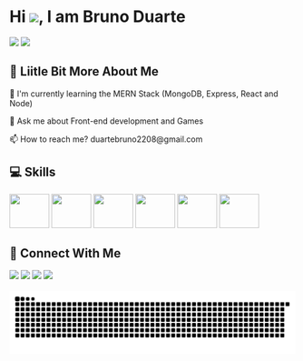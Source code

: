 
<h1 > Hi <img src="https://media.giphy.com/media/hvRJCLFzcasrR4ia7z/giphy.gif" width="25px">, I am Bruno Duarte</h1>

<p><img height="180em" src="https://github-readme-stats.vercel.app/api?username=bduarte10&show_icons=true&theme=tokyonight"> <img height="180em" src="https://github-readme-stats.vercel.app/api/top-langs/?username=bduarte10&theme=tokyonight&layout=compact"><p>


## 💫 Liitle Bit More About Me
<p>🌱 I'm currently learning the MERN Stack (MongoDB, Express, React and Node)</p>
<p>💬 Ask me about Front-end development and Games</p>
<p>📫 How to reach me? duartebruno2208@gmail.com</p>

## 💻 Skills
<p>
  
<img height="60" width="70" src="https://cdn.jsdelivr.net/gh/devicons/devicon/icons/javascript/javascript-original.svg" />
<img height="60" width="70" src="https://cdn.jsdelivr.net/gh/devicons/devicon/icons/typescript/typescript-original.svg" />
<img height="60" width="70" src="https://cdn.jsdelivr.net/gh/devicons/devicon/icons/react/react-original.svg" />      
<img height="60" width="70" src="https://cdn.jsdelivr.net/gh/devicons/devicon/icons/html5/html5-original.svg" />
<img height="60" width="70" src="https://cdn.jsdelivr.net/gh/devicons/devicon/icons/css3/css3-original.svg" />
<img height="60" width="70" src="https://cdn.jsdelivr.net/gh/devicons/devicon/icons/tailwindcss/tailwindcss-plain.svg" />
</p>


## 👥 Connect With Me
<p>
<a href="https://linkedin.com/in/bduarte10"><img src="https://img.shields.io/badge/linkedin-%230077B5.svg?style=for-the-badge&logo=linkedin&logoColor=white" style="margin-bottom: 4px;" height="30px" target="_blank"></a>
<a href="https://twitter.com/bduarte_10"><img src="https://img.shields.io/badge/Twitter-%231DA1F2.svg?style=for-the-badge&logo=Twitter&logoColor=white" style="margin-bottom: 4px;" height="30px" target="_blank"></a>
<a href="https://www.instagram.com/bduarte.10"><img src="https://img.shields.io/badge/Instagram-%23E4405F.svg?style=for-the-badge&logo=Instagram&logoColor=white" style="margin-bottom: 4px;" height="30px" target="_blank"></a>
<a href="https://codepen.io/bduarte10"><img src="https://img.shields.io/badge/Codepen-000000?style=for-the-badge&logo=codepen&logoColor=white" style="margin-bottom: 4px;" height="30px" target="_blank"></a>
</p>

![snake gif](https://github.com/bduarte10/bduarte10/blob/output/github-contribution-grid-snake.svg)








  


